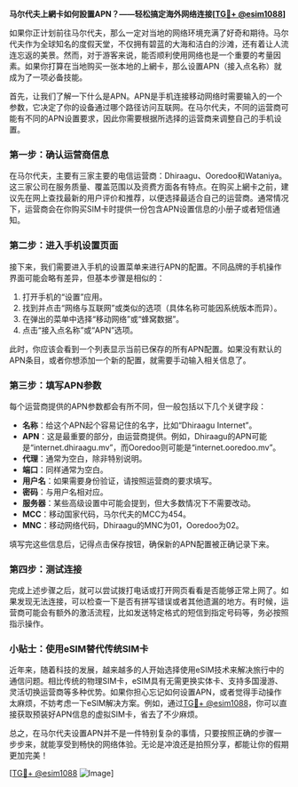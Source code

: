 **马尔代夫上網卡如何設置APN？——轻松搞定海外网络连接[[TG💪+ @esim1088](https://t.me/s/esim1088)]**

如果你正计划前往马尔代夫，那么一定对当地的网络环境充满了好奇和期待。马尔代夫作为全球知名的度假天堂，不仅拥有碧蓝的大海和洁白的沙滩，还有着让人流连忘返的美景。然而，对于游客来说，能否顺利使用网络也是一个重要的考量因素。如果你打算在当地购买一张本地的上網卡，那么设置APN（接入点名称）就成为了一项必备技能。

首先，让我们了解一下什么是APN。APN是手机连接移动网络时需要输入的一个参数，它决定了你的设备通过哪个路径访问互联网。在马尔代夫，不同的运营商可能有不同的APN设置要求，因此你需要根据所选择的运营商来调整自己的手机设置。

### 第一步：确认运营商信息

在马尔代夫，主要有三家主要的电信运营商：Dhiraagu、Ooredoo和Wataniya。这三家公司在服务质量、覆盖范围以及资费方面各有特点。在购买上網卡之前，建议先在网上查找最新的用户评价和推荐，以便选择最适合自己的运营商。通常情况下，运营商会在你购买SIM卡时提供一份包含APN设置信息的小册子或者短信通知。

### 第二步：进入手机设置页面

接下来，我们需要进入手机的设置菜单来进行APN的配置。不同品牌的手机操作界面可能会略有差异，但基本步骤是相似的：

1. 打开手机的“设置”应用。
2. 找到并点击“网络与互联网”或类似的选项（具体名称可能因系统版本而异）。
3. 在弹出的菜单中选择“移动网络”或“蜂窝数据”。
4. 点击“接入点名称”或“APN”选项。

此时，你应该会看到一个列表显示当前已保存的所有APN配置。如果没有默认的APN条目，或者你想添加一个新的配置，就需要手动输入相关信息了。

### 第三步：填写APN参数

每个运营商提供的APN参数都会有所不同，但一般包括以下几个关键字段：

- **名称**：给这个APN起个容易记住的名字，比如“Dhiraagu Internet”。
- **APN**：这是最重要的部分，由运营商提供。例如，Dhiraagu的APN可能是“internet.dhiraagu.mv”，而Ooredoo则可能是“internet.ooredoo.mv”。
- **代理**：通常为空白，除非特别说明。
- **端口**：同样通常为空白。
- **用户名**：如果需要身份验证，请按照运营商的要求填写。
- **密码**：与用户名相对应。
- **服务器**：某些高级设置中可能会提到，但大多数情况下不需要改动。
- **MCC**：移动国家代码，马尔代夫的MCC为454。
- **MNC**：移动网络代码，Dhiraagu的MNC为01，Ooredoo为02。

填写完这些信息后，记得点击保存按钮，确保新的APN配置被正确记录下来。

### 第四步：测试连接

完成上述步骤之后，就可以尝试拨打电话或打开网页看看是否能够正常上网了。如果发现无法连接，可以检查一下是否有拼写错误或者其他遗漏的地方。有时候，运营商可能会有额外的激活流程，比如发送特定格式的短信到指定号码等，务必按照指示操作。

### 小贴士：使用eSIM替代传统SIM卡

近年来，随着科技的发展，越来越多的人开始选择使用eSIM技术来解决旅行中的通信问题。相比传统的物理SIM卡，eSIM具有无需更换实体卡、支持多国漫游、灵活切换运营商等多种优势。如果你担心忘记如何设置APN，或者觉得手动操作太麻烦，不妨考虑一下eSIM解决方案。例如，通过[TG💪+ @esim1088](https://t.me/s/esim1088)，你可以直接获取预装好APN信息的虚拟SIM卡，省去了不少麻烦。

总之，在马尔代夫设置APN并不是一件特别复杂的事情，只要按照正确的步骤一步步来，就能享受到畅快的网络体验。无论是冲浪还是拍照分享，都能让你的假期更加完美！

[[TG💪+ @esim1088](https://t.me/s/esim1088) ![Image](https://i.postimg.cc/4NQfJmqS/Snipaste-2025-05-13-00-14-12.png)]